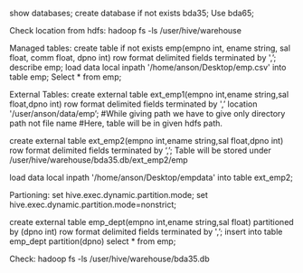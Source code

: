show databases;
create database if not exists bda35;
Use bda65;

Check location from hdfs:
hadoop fs -ls /user/hive/warehouse

Managed tables:
create table if not exists emp(empno int, ename string, sal float, comm float, dpno int) row format delimited fields terminated by ',’;
describe emp;
load data local inpath '/home/anson/Desktop/emp.csv' into table emp;
Select * from emp;

External Tables:
create external table  ext_emp1(empno int,ename string,sal float,dpno int) row format delimited fields terminated by ',’ location '/user/anson/data/emp’;
#While giving path we have to give only directory path not file name
#Here, table will be in given hdfs path.

create external table  ext_emp2(empno int,ename string,sal float,dpno int) row format delimited fields terminated by ‘,’;
Table will be stored under /user/hive/warehouse/bda35.db/ext_emp2/emp

load data local inpath '/home/anson/Desktop/empdata' into table ext_emp2;

Partioning:
set hive.exec.dynamic.partition.mode;
set hive.exec.dynamic.partition.mode=nonstrict;

create external table emp_dept(empno int,ename string,sal float) partitioned by (dpno int) row format delimited fields terminated by ',’;
insert into table emp_dept partition(dpno) select * from emp;

Check:
hadoop fs -ls /user/hive/warehouse/bda35.db
